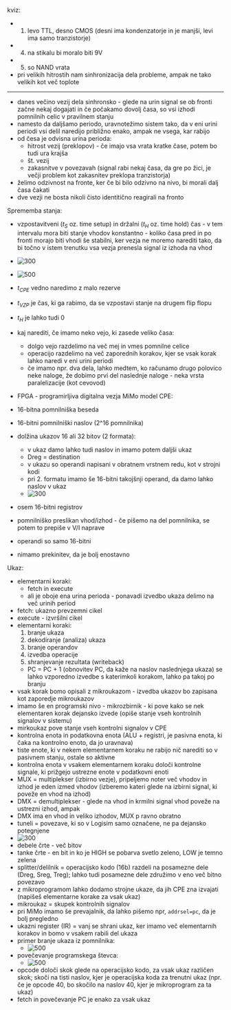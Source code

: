 kviz:
- 1. levo TTL, desno CMOS (desni ima kondenzatorje in je manjši, levi ima samo tranzistorje)
- 4. na stikalu bi moralo biti 9V
- 5. so NAND vrata
- pri velikih hitrostih nam sinhronizacija dela probleme, ampak ne tako velikih kot več toplote

---

- danes večino vezij dela sinhronsko - glede na urin signal se ob fronti začne nekaj dogajati in če počakamo dovolj časa, so vsi izhodi pomnilnih celic v pravilnem stanju
- namesto da daljšamo periodo, uravnotežimo sistem tako, da v eni urini periodi vsi delil naredijo približno enako, ampak ne vsega, kar rabijo
- od česa je odvisna urina perioda:
	- hitrost vezij (preklopov) - če imajo vsa vrata kratke čase, potem bo tudi ura krajša
	- št. vezij
	- zakasnitve v povezavah (signal rabi nekaj časa, da gre po žici, je večji problem kot zakasnitev preklopa tranzistorja)
- želimo odzivnost na fronte, ker če bi bilo odzivno na nivo, bi morali dalj časa čakati
- dve vezji ne bosta nikoli čisto identitično reagirali na fronto

Sprememba stanja:
- vzpostavitveni ($t_S$ oz. time setup) in držalni ($t_H$ oz. time hold) čas - v tem intervalu mora biti stanje vhodov konstantno - koliko časa pred in po fronti morajo biti vhodi še stabilni, ker vezja ne moremo narediti tako, da bi točno v istem trenutku vsa vezja prenesla signal iz izhoda na vhod
- ![300](../../Images2/Pasted%20image%2020241105112835.png)
- ![500](../../Images2/Pasted%20image%2020241105113216.png)
- $t_{CPE}$ vedno naredimo z malo rezerve
- $t_{VZP}$ je čas, ki ga rabimo, da se vzpostavi stanje na drugem flip flopu
- $t_H$ je lahko tudi 0

- kaj narediti, če imamo neko vejo, ki zasede veliko časa:
	- dolgo vejo razdelimo na več mej in vmes pomnilne celice
	- operacijo razdelimo na več zaporednih korakov, kjer se vsak korak lahko naredi v eni urini periodi
	- če imamo npr. dva dela, lahko medtem, ko računamo drugo polovico neke naloge, že dobimo prvi del naslednje naloge - neka vrsta paralelizacije (kot cevovod)

- FPGA - programirljiva digitalna vezja
MiMo model CPE:
- 16-bitna pomnilniška beseda
- 16-bitni pomnilniški naslov (2^16 pomnilnika)
- dolžina ukazov 16 ali 32 bitov (2 formata):
	- v ukaz damo lahko tudi naslov in imamo potem daljši ukaz
	- Dreg = destination
	- v ukazu so operandi napisani v obratnem vrstnem redu, kot v strojni kodi
	- pri 2. formatu imamo še 16-bitni takojšnji operand, da damo lahko naslov v ukaz
	- ![300](../../Images2/Pasted%20image%2020241105115947.png)
- osem 16-bitni registrov
- pomnilniško preslikan vhod/izhod - če pišemo na del pomnilnika, se potem to prepiše v V/I naprave
- operandi so samo 16-bitni
- nimamo prekinitev, da je bolj enostavno

Ukaz:
- elementarni koraki:
	- fetch in execute
	- ali je oboje ena urina perioda - ponavadi izvedbo ukaza delimo na več urinih period
- fetch: ukazno prevzemni cikel
- execute - izvršilni cikel
- elementarni koraki:
	1. branje ukaza
	2. dekodiranje (analiza) ukaza
	3. branje operandov
	4. izvedba operacije
	5. shranjevanje rezultata (writeback)
	- PC = PC + 1 (obnovitev PC, da kaže na naslov naslednjega ukaza) se lahko vzporedno izvedbe s katerimkoli korakom, lahko pa takoj po branju
- vsak korak bomo opisali z mikroukazom - izvedba ukazov bo zapisana kot zaporedje mikroukazov
- imamo še en programski nivo - mikrozbirnik - ki pove kako se nek elementaren korak dejansko izvede (opiše stanje vseh kontrolnih signalov v sistemu)
- mirkoukaz pove stanje vseh kontrolni signalov v CPE
- kontrolna enota in podatkovna enota (ALU + registri, je pasivna enota, ki čaka na kontrolno enoto, da jo uravnava)
- tiste enote, ki v nekem elementarnem koraku ne rabijo nič narediti so v pasivnem stanju, ostale so aktivne
- kontrolna enota v vsakem elementarnem koraku določi kontrolne signale, ki prižgejo ustrezne enote v podatkovni enoti
- MUX = multiplekser (izbirno vezje), pripeljemo noter več vhodov in izhod je eden izmed vhodov (izberemo kateri glede na izbirni signal, ki poveže en vhod na izhod)
- DMX = demultiplekser - glede na vhod in krmilni signal vhod poveže na ustrezni izhod, ampak
- DMX ima en vhod in veliko izhodov, MUX p ravno obratno
- tuneli = povezave, ki so v Logisim samo označene, ne pa dejansko potegnjene
- ![300](../../Images2/Pasted%20image%2020241105123137.png)
- debele črte - več bitov
- tanke črte - en bit in ko je HIGH se pobarva svetlo zeleno, LOW je temno zelena
- splitter/delilnik = operacijsko kodo (16b) razdeli na posamezne dele (Dreg, Sreg, Treg); lahko tudi posamezne dele združimo v eno več bitno povezavo
- z mikroprogramom lahko dodamo strojne ukaze, da jih CPE zna izvajati (napišeš elementarne korake za vsak ukaz)
- mikroukaz = skupek kontrolnih signalov
- pri MiMo imamo še prevajalnik, da lahko pišemo npr, `addrsel=pc`, da je bolj pregledno
- ukazni register (IR) = vanj se shrani ukaz, ker imamo več elementarnih korakov in bomo v vsakem rabili del ukaza
- primer branje ukaza iz pomnilnika:
	- ![500](../../Images2/Pasted%20image%2020241105124119.png)
- povečevanje programskega števca:
	- ![500](../../Images2/Pasted%20image%2020241105124427.png)
- opcode določi skok glede na operacijsko kodo, za vsak ukaz različen skok; skoči na tisti naslov, kjer je operacijska koda za trenutni ukaz (npr. če je opcode 40, bo skočilo na naslov 40, kjer je mikroprogram za ta ukaz)
- fetch in povečevanje PC je enako za vsak ukaz